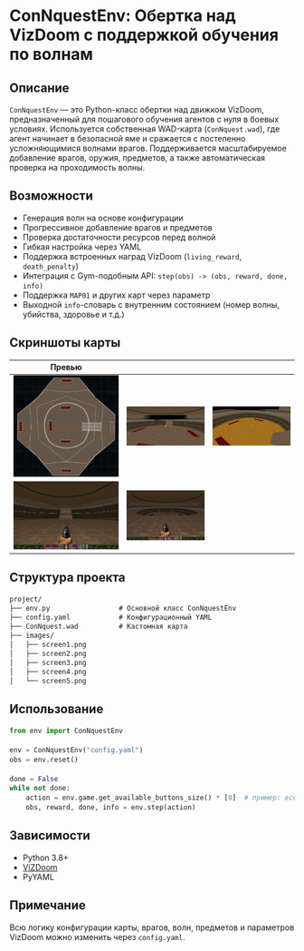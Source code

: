 # ConNquestEnv: Обертка над VizDoom с поддержкой обучения по волнам

## Описание

`ConNquestEnv` — это Python-класс обертки над движком VizDoom, предназначенный для пошагового обучения агентов с нуля в боевых условиях. Используется собственная WAD-карта (`ConNquest.wad`), где агент начинает в безопасной яме и сражается с постепенно усложняющимися волнами врагов. Поддерживается масштабируемое добавление врагов, оружия, предметов, а также автоматическая проверка на проходимость волны.

## Возможности

- Генерация волн на основе конфигурации
- Прогрессивное добавление врагов и предметов
- Проверка достаточности ресурсов перед волной
- Гибкая настройка через YAML
- Поддержка встроенных наград VizDoom (`living_reward`, `death_penalty`)
- Интеграция с Gym-подобным API: `step(obs) -> (obs, reward, done, info)`
- Поддержка `MAP01` и других карт через параметр
- Выходной `info`-словарь с внутренним состоянием (номер волны, убийства, здоровье и т.д.)

## Скриншоты карты

| Превью |     |     |
|--------|-----|-----|
| ![screen1](images/screen1.png) | ![screen2](images/screen2.png) | ![screen3](images/screen3.png) |
| ![screen4](images/screen4.png) | ![screen5](images/screen5.png) |     |

## Структура проекта

```
project/
├── env.py                 # Основной класс ConNquestEnv
├── config.yaml            # Конфигурационный YAML
├── ConNquest.wad          # Кастомная карта
├── images/
│   ├── screen1.png
│   ├── screen2.png
│   ├── screen3.png
│   ├── screen4.png
│   └── screen5.png
```

## Использование

```python
from env import ConNquestEnv

env = ConNquestEnv("config.yaml")
obs = env.reset()

done = False
while not done:
    action = env.game.get_available_buttons_size() * [0]  # пример: все кнопки = 0
    obs, reward, done, info = env.step(action)
```

## Зависимости

- Python 3.8+
- [ViZDoom](https://github.com/mwydmuch/ViZDoom)
- PyYAML

## Примечание

Всю логику конфигурации карты, врагов, волн, предметов и параметров VizDoom можно изменить через `config.yaml`.